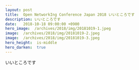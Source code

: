 ```yaml
---
layout: post
title:  Open NetworkIng Conference Japan 2018 いいところです
description: いいところです
date:   2018-10-18 09:00:00 +0900
hero_image:  /archives/2018/img/20181019-1.jpeg
image:  /archives/2018/img/20181019-2.jpeg
image:  /archives/2018/img/20181019-3.jpeg
hero_height:  is-middle
hero_darken:  true
---
```

いいところです